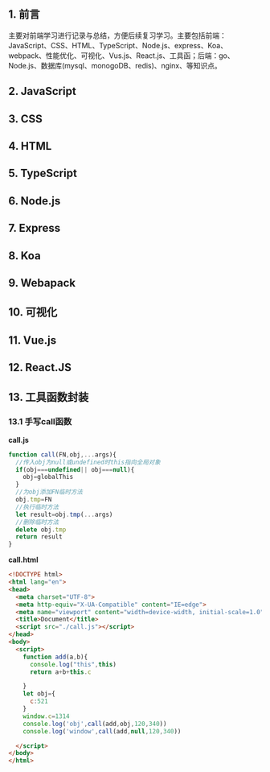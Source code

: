 ## 1. 前言

主要对前端学习进行记录与总结，方便后续复习学习。主要包括前端：JavaScript、CSS、HTML、TypeScript、Node.js、express、Koa、webpack、性能优化、可视化、Vus.js、React.js、工具函；后端：go、Node.js、数据库(mysql、monogoDB、redis)、nginx、等知识点。

## 2. JavaScript



## 3. CSS



## 4. HTML



## 5. TypeScript



## 6. Node.js



## 7. Express



## 8.  Koa



## 9.  Webapack



## 10. 可视化



## 11. Vue.js



## 12. React.JS



## 13. 工具函数封装

### 13.1 手写call函数

**call.js**

```javascript
function call(FN,obj,...args){
  //传入obj为null或undefined时this指向全局对象
  if(obj===undefined|| obj===null){
    obj=globalThis
  }
  //为obj添加FN临时方法
  obj.tmp=FN
  //执行临时方法
  let result=obj.tmp(...args)
  //删除临时方法
  delete obj.tmp
  return result
}
```

**call.html**

```html
<!DOCTYPE html>
<html lang="en">
<head>
  <meta charset="UTF-8">
  <meta http-equiv="X-UA-Compatible" content="IE=edge">
  <meta name="viewport" content="width=device-width, initial-scale=1.0">
  <title>Document</title>
  <script src="./call.js"></script>
</head>
<body>
  <script>
    function add(a,b){
      console.log("this",this)
      return a+b+this.c

    }
    let obj={
      c:521
    }
    window.c=1314
    console.log('obj',call(add,obj,120,340))
    console.log('window',call(add,null,120,340))

  </script>
</body>
</html>
```

